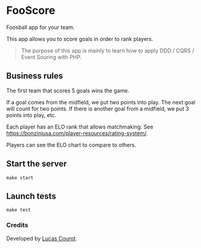 # FooScore

Foosball app for your team.

This app allows you to score goals in order to rank players.

> The purpose of this app is mainly to learn how to apply DDD / CQRS / Event Souring with PHP.

## Business rules

The first team that scores 5 goals wins the game.

If a goal comes from the midfield, we put two points into play. The next goal will count for two points.
If there is another goal from a midfield, we put 3 points into play, etc.

Each player has an ELO rank that allows matchmaking. See https://bonziniusa.com/player-resources/rating-system/.

Players can see the ELO chart to compare to others.

## Start the server
    make start

## Launch tests
    make test

### Credits

Developed by [Lucas Courot](https://github.com/lucascourot).
